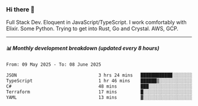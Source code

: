 ### Hi there 👋

Full Stack Dev. Eloquent in JavaScript/TypeScript. I work comfortably with Elixir. Some Python. Trying to get into Rust, Go and Crystal. AWS, GCP.

***

##### 📊 Monthly development breakdown (updated every 8 hours)

<!--START_SECTION:waka-->

```txt
From: 09 May 2025 - To: 08 June 2025

JSON                               3 hrs 24 mins   ████████████░░░░░░░░░░░░░   48.57 %
TypeScript                         1 hr 46 mins    ██████▒░░░░░░░░░░░░░░░░░░   25.23 %
C#                                 48 mins         ███░░░░░░░░░░░░░░░░░░░░░░   11.46 %
Terraform                          17 mins         █░░░░░░░░░░░░░░░░░░░░░░░░   04.14 %
YAML                               13 mins         ▓░░░░░░░░░░░░░░░░░░░░░░░░   03.12 %
```

<!--END_SECTION:waka-->
